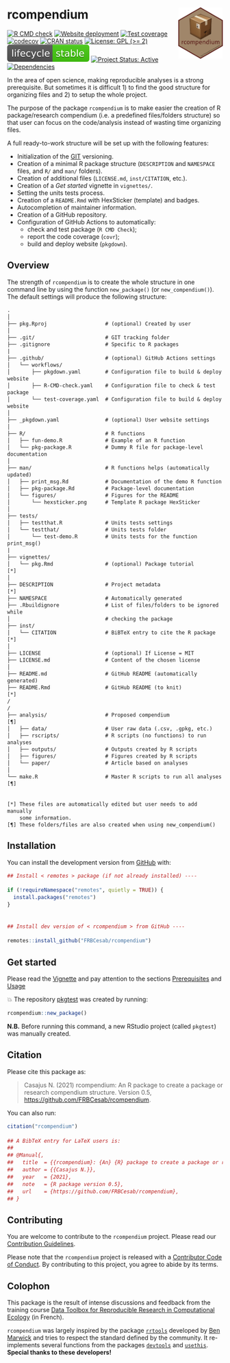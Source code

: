 
# rcompendium <img src="man/figures/hexsticker.png" height="120" align="right"/>

<!-- badges: start -->

[![R CMD
check](https://github.com/FRBCesab/rcompendium/actions/workflows/R-CMD-check.yaml/badge.svg)](https://github.com/FRBCesab/rcompendium/actions/workflows/R-CMD-check.yaml)
[![Website
deployment](https://github.com/FRBCesab/rcompendium/actions/workflows/pkgdown.yaml/badge.svg)](https://github.com/FRBCesab/rcompendium/actions/workflows/pkgdown.yaml)
[![Test
coverage](https://github.com/FRBCesab/rcompendium/actions/workflows/test-coverage.yaml/badge.svg)](https://github.com/FRBCesab/rcompendium/actions/workflows/test-coverage.yaml)
[![codecov](https://codecov.io/gh/FRBCesab/rcompendium/branch/main/graph/badge.svg)](https://codecov.io/gh/FRBCesab/rcompendium)
[![CRAN
status](https://www.r-pkg.org/badges/version/rcompendium)](https://CRAN.R-project.org/package=rcompendium)
[![License: GPL (&gt;=
2)](https://img.shields.io/badge/License-GPL%20%28%3E%3D%202%29-blue.svg)](https://choosealicense.com/licenses/gpl-2.0)
[![LifeCycle](man/figures/lifecycle/lifecycle-stable.svg)](https://lifecycle.r-lib.org/articles/stages.html#stable)
[![Project Status:
Active](https://www.repostatus.org/badges/latest/active.svg)](https://www.repostatus.org/#active)
[![Dependencies](https://img.shields.io/badge/dependencies-12/76-red?style=flat)](#)
<!-- badges: end -->

In the area of open science, making reproducible analyses is a strong
prerequisite. But sometimes it is difficult 1) to find the good
structure for organizing files and 2) to setup the whole project.

The purpose of the package `rcompendium` is to make easier the creation
of R package/research compendium (i.e. a predefined files/folders
structure) so that user can focus on the code/analysis instead of
wasting time organizing files.

A full ready-to-work structure will be set up with the following
features:

-   Initialization of the [GIT](https://git-scm.com/) versioning.
-   Creation of a minimal R package structure (`DESCRIPTION` and
    `NAMESPACE` files, and `R/` and `man/` folders).
-   Creation of additional files (`LICENSE.md`, `inst/CITATION`, etc.).
-   Creation of a *Get started* vignette in `vignettes/`.
-   Setting the units tests process.
-   Creation of a `README.Rmd` with HexSticker (template) and badges.
-   Autocompletion of maintainer information.
-   Creation of a GitHub repository.
-   Configuration of GitHub Actions to automatically:
    -   check and test package (`R CMD Check`);
    -   report the code coverage (`covr`);
    -   build and deploy website (`pkgdown`).

## Overview

The strength of `rcompendium` is to create the whole structure in one
command line by using the function `new_package()` (or
`new_compendium()`). The default settings will produce the following
structure:

    .
    │
    ├── pkg.Rproj                   # (optional) Created by user 
    │
    ├── .git/                       # GIT tracking folder
    ├── .gitignore                  # Specific to R packages
    |
    ├── .github/                    # (optional) GitHub Actions settings
    │   └── workflows/
    │       ├── pkgdown.yaml        # Configuration file to build & deploy website
    │       ├── R-CMD-check.yaml    # Configuration file to check & test package
    │       └── test-coverage.yaml  # Configuration file to build & deploy website
    │
    ├── _pkgdown.yaml               # (optional) User website settings
    │
    ├── R/                          # R functions
    │   ├── fun-demo.R              # Example of an R function
    │   └── pkg-package.R           # Dummy R file for package-level documentation
    │
    ├── man/                        # R functions helps (automatically updated)
    │   ├── print_msg.Rd            # Documentation of the demo R function
    │   ├── pkg-package.Rd          # Package-level documentation
    │   └── figures/                # Figures for the README 
    │       └── hexsticker.png      # Template R package HexSticker
    │
    ├── tests/
    │   ├── testthat.R              # Units tests settings
    │   └── testthat/               # Units tests folder
    │       └── test-demo.R         # Units tests for the function print_msg()
    |
    ├── vignettes/
    │   └── pkg.Rmd                 # (optional) Package tutorial              [*]
    │
    ├── DESCRIPTION                 # Project metadata                         [*]
    ├── NAMESPACE                   # Automatically generated
    ├── .Rbuildignore               # List of files/folders to be ignored while 
    │                               # checking the package
    ├── inst/
    │   └── CITATION                # BiBTeX entry to cite the R package       [*]
    │
    ├── LICENSE                     # (optional) If License = MIT
    ├── LICENSE.md                  # Content of the chosen license
    │
    ├── README.md                   # GitHub README (automatically generated)
    ├── README.Rmd                  # GitHub README (to knit)                  [*]
    /
    /
    ├── analysis/                   # Proposed compendium                      [¶]
    │   ├── data/                   # User raw data (.csv, .gpkg, etc.)
    │   ├── rscripts/               # R scripts (no functions) to run analyses
    │   ├── outputs/                # Outputs created by R scripts
    │   ├── figures/                # Figures created by R scripts
    │   └── paper/                  # Article based on analyses
    │
    └── make.R                      # Master R scripts to run all analyses     [¶]


    [*] These files are automatically edited but user needs to add manually 
        some information.
    [¶] These folders/files are also created when using new_compendium()

## Installation

You can install the development version from
[GitHub](https://github.com/) with:

``` r
## Install < remotes > package (if not already installed) ----

if (!requireNamespace("remotes", quietly = TRUE)) {
  install.packages("remotes")
}


## Install dev version of < rcompendium > from GitHub ----

remotes::install_github("FRBCesab/rcompendium")
```

## Get started

Please read the
[Vignette](https://frbcesab.github.io/rcompendium/articles/rcompendium.html)
and pay attention to the sections
[Prerequisites](https://frbcesab.github.io/rcompendium/articles/rcompendium.html#prerequisites)
and
[Usage](https://frbcesab.github.io/rcompendium/articles/rcompendium.html#usage)

:boom: The repository [pkgtest](https://github.com/ahasverus/pkgtest)
was created by running:

``` r
rcompendium::new_package()
```

**N.B.** Before running this command, a new RStudio project (called
`pkgtest`) was manually created.

## Citation

Please cite this package as:

> Casajus N. (2021) rcompendium: An R package to create a package or
> research compendium structure. Version 0.5,
> <https://github.com/FRBCesab/rcompendium>.

You can also run:

``` r
citation("rcompendium")

## A BibTeX entry for LaTeX users is:
## 
## @Manual{,
##   title  = {{rcompendium}: {An} {R} package to create a package or research compendium structure},
##   author = {{Casajus N.}},
##   year   = {2021},
##   note   = {R package version 0.5},
##   url    = {https://github.com/FRBCesab/rcompendium},
## }
```

## Contributing

You are welcome to contribute to the `rcompendium` project. Please read
our [Contribution
Guidelines](https://frbcesab.github.io/rcompendium/CONTRIBUTING.html).

Please note that the `rcompendium` project is released with a
[Contributor Code of
Conduct](https://frbcesab.github.io/rcompendium/CODE_OF_CONDUCT.html).
By contributing to this project, you agree to abide by its terms.

## Colophon

This package is the result of intense discussions and feedback from the
training course [Data Toolbox for Reproducible Research in Computational
Ecology](https://github.com/FRBCesab/datatoolbox) (in French).

`rcompendium` was largely inspired by the package
[`rrtools`](https://github.com/benmarwick/rrtools) developed by [Ben
Marwick](https://github.com/benmarwick) and tries to respect the
standard defined by the community. It re-implements several functions
from the packages [`devtools`](https://devtools.r-lib.org/) and
[`usethis`](https://usethis.r-lib.org/). **Special thanks to these
developers!**
